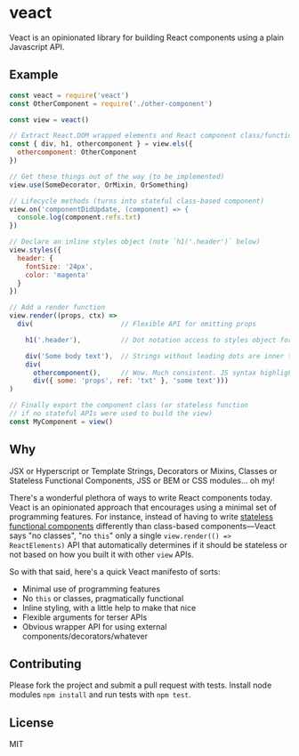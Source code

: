 # veact

Veact is an opinionated library for building React components using a plain Javascript API.

## Example

````javascript
const veact = require('veact')
const OtherComponent = require('./other-component')

const view = veact()

// Extract React.DOM wrapped elements and React component class/functions for a nice DOM building API
const { div, h1, othercomponent } = view.els({
  othercomponent: OtherComponent
})

// Get these things out of the way (to be implemented)
view.use(SomeDecorator, OrMixin, OrSomething)

// Lifecycle methods (turns into stateful class-based component)
view.on('componentDidUpdate, (component) => {
  console.log(component.refs.txt)
})

// Declare an inline styles object (note `h1('.header')` below)
view.styles({
  header: {
    fontSize: '24px',
    color: 'magenta'
  }
})

// Add a render function
view.render((props, ctx) =>
  div(                      // Flexible API for omitting props

    h1('.header'),          // Dot notation access to styles object for a convenient way to inline style

    div('Some body text'),  // Strings without leading dots are inner text
    div(
      othercomponent(),     // Wow. Much consistent. JS syntax highlighted functions
      div({ some: 'props', ref: 'txt' }, 'some text')))
)

// Finally export the component class (or stateless function
// if no stateful APIs were used to build the view)
const MyComponent = view()
````

## Why

JSX or Hyperscript or Template Strings, Decorators or Mixins, Classes or Stateless Functional Components, JSS or BEM or CSS modules... oh my!

There's a wonderful plethora of ways to write React components today. Veact is an opinionated approach that encourages using a minimal set of programming features. For instance, instead of having to write [stateless functional components](https://facebook.github.io/react/docs/reusable-components.html#stateless-functions) differently than class-based components—Veact says "no classes", "no `this`" only a single `view.render(() => ReactElements)` API that automatically determines if it should be stateless or not based on how you built it with other `view` APIs.

So with that said, here's a quick Veact manifesto of sorts:

* Minimal use of programming features
* No `this` or classes, pragmatically functional
* Inline styling, with a little help to make that nice
* Flexible arguments for terser APIs
* Obvious wrapper API for using external components/decorators/whatever

## Contributing

Please fork the project and submit a pull request with tests. Install node modules `npm install` and run tests with `npm test`.

## License

MIT

